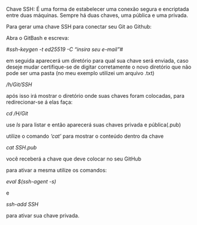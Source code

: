 Chave SSH: É uma forma de estabelecer uma conexão segura e encriptada entre duas máquinas.
Sempre há duas chaves, uma pública e uma privada.


Para gerar uma chave SSH para conectar seu Git ao Github:

Abra o GitBash e escreva:

#*ssh-keygen -t ed25519 -C “insira seu e-mail”*#

em seguida aparecerá um diretório para qual sua chave será enviada, caso deseje mudar certifique-se de digitar corretamente o novo diretório que não pode ser uma pasta (no meu exemplo utilizei um arquivo .txt)

*/h/Git/SSH*

após isso irá mostrar o diretório onde suas chaves foram colocadas, para redirecionar-se á elas faça:

*cd /H/Git*

use *ls* para listar e então aparecerá suas chaves privada e pública(.pub)

utilize o comando *‘cat’* para mostrar o conteúdo dentro da chave

*cat SSH.pub* 

você receberá a chave que deve colocar no seu GitHub

para ativar a mesma utilize os comandos:

*eval $(ssh-agent -s)*

e

*ssh-add SSH*


para ativar sua chave privada.
